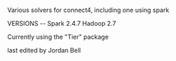 Various solvers for connect4, including one using spark

VERSIONS --
Spark 2.4.7
Hadoop 2.7

Currently using the "Tier" package

last edited by Jordan Bell 
